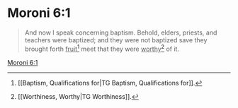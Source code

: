 # Moroni 6:1

> And now I speak concerning baptism. Behold, elders, priests, and teachers were baptized; and they were not baptized save they brought forth <u>fruit</u>[^a] meet that they were <u>worthy</u>[^b] of it.

[Moroni 6:1](https://www.churchofjesuschrist.org/study/scriptures/bofm/moro/6?lang=eng&id=p1#p1)


[^a]: [[Baptism, Qualifications for|TG Baptism, Qualifications for]].  
[^b]: [[Worthiness, Worthy|TG Worthiness]].  
